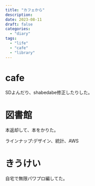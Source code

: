 ```yaml
---
title: "カフェから"
description:
date: 2023-08-11
draft: false
categories:
  - "diary"
tags:
  - "life"
  - "cafe"
  - "library"
---
```


# cafe

SDよんだり、shabedabe修正したりした。

# 図書館

本返却して、本をかりた。

ラインナップ:デザイン、統計、AWS

# きうけい

自宅で無限パワプロ編してた。

